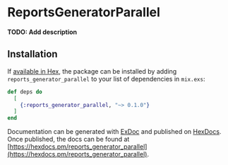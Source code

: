 # ReportsGeneratorParallel

**TODO: Add description**

## Installation

If [available in Hex](https://hex.pm/docs/publish), the package can be installed
by adding `reports_generator_parallel` to your list of dependencies in `mix.exs`:

```elixir
def deps do
  [
    {:reports_generator_parallel, "~> 0.1.0"}
  ]
end
```

Documentation can be generated with [ExDoc](https://github.com/elixir-lang/ex_doc)
and published on [HexDocs](https://hexdocs.pm). Once published, the docs can
be found at [https://hexdocs.pm/reports_generator_parallel](https://hexdocs.pm/reports_generator_parallel).

